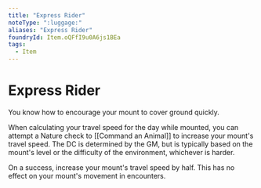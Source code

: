 ```yaml
---
title: "Express Rider"
noteType: ":luggage:"
aliases: "Express Rider"
foundryId: Item.oQFfI9u0A6js1BEa
tags:
  - Item
---
```


# Express Rider

You know how to encourage your mount to cover ground quickly.

When calculating your travel speed for the day while mounted, you can attempt a Nature check to [[Command an Animal]] to increase your mount's travel speed. The DC is determined by the GM, but is typically based on the mount's level or the difficulty of the environment, whichever is harder.

On a success, increase your mount's travel speed by half. This has no effect on your mount's movement in encounters.
